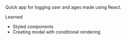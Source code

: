 Quick app for logging user and ages made using React.

Learned

- Styled components
- Creating modal with conditional rendering
